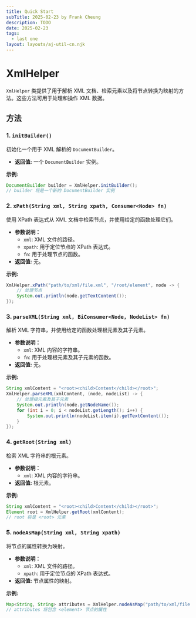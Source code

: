 ```yaml
---
title: Quick Start
subTitle: 2025-02-23 by Frank Cheung
description: TODO
date: 2025-02-23
tags:
  - last one
layout: layouts/aj-util-cn.njk
---
```


# XmlHelper

`XmlHelper` 类提供了用于解析 XML 文档、检索元素以及将节点转换为映射的方法。这些方法可用于处理和操作 XML 数据。

## 方法

### 1. `initBuilder()`

初始化一个用于 XML 解析的 `DocumentBuilder`。

* **返回值:** 一个 `DocumentBuilder` 实例。

**示例:**

```java
DocumentBuilder builder = XmlHelper.initBuilder();
// builder 将是一个新的 DocumentBuilder 实例
```

### 2. `xPath(String xml, String xpath, Consumer<Node> fn)`

使用 XPath 表达式从 XML 文档中检索节点，并使用给定的函数处理它们。

* **参数说明：**
    * `xml`: XML 文件的路径。
    * `xpath`: 用于定位节点的 XPath 表达式。
    * `fn`: 用于处理节点的函数。
* **返回值:** 无。

**示例:**

```java
XmlHelper.xPath("path/to/xml/file.xml", "/root/element", node -> {
    // 处理节点
    System.out.println(node.getTextContent());
});
```

### 3. `parseXML(String xml, BiConsumer<Node, NodeList> fn)`

解析 XML 字符串，并使用给定的函数处理根元素及其子元素。

* **参数说明：**
    * `xml`: XML 内容的字符串。
    * `fn`: 用于处理根元素及其子元素的函数。
* **返回值:** 无。

**示例:**

```java
String xmlContent = "<root><child>Content</child></root>";
XmlHelper.parseXML(xmlContent, (node, nodeList) -> {
    // 处理根元素及其子元素
    System.out.println(node.getNodeName());
    for (int i = 0; i < nodeList.getLength(); i++) {
        System.out.println(nodeList.item(i).getTextContent());
    }
});
```

### 4. `getRoot(String xml)`

检索 XML 字符串的根元素。

* **参数说明：**
    * `xml`: XML 内容的字符串。
* **返回值:** 根元素。

**示例:**

```java
String xmlContent = "<root><child>Content</child></root>";
Element root = XmlHelper.getRoot(xmlContent);
// root 将是 <root> 元素
```

### 5. `nodeAsMap(String xml, String xpath)`

将节点的属性转换为映射。

* **参数说明：**
    * `xml`: XML 文件的路径。
    * `xpath`: 用于定位节点的 XPath 表达式。
* **返回值:** 节点属性的映射。

**示例:**

```java
Map<String, String> attributes = XmlHelper.nodeAsMap("path/to/xml/file.xml", "/root/element");
// attributes 将包含 <element> 节点的属性
```